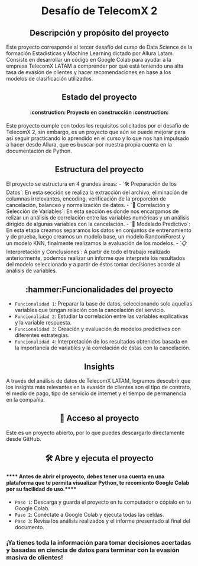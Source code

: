 <h1 align="center"> Desafío de TelecomX 2</h1>

<h2 align="center"> Descripción y propósito del proyecto </h2>
Este proyecto corresponde al tercer desafío del curso de Data Science de la formación Estadisticas y Machine Learning dictado por Allura Latam. Consiste en desarrollar un código en Google Colab para ayudar a la empresa TelecomX LATAM a comprender por qué está teniendo una alta tasa de evasión de clientes y hacer recomendaciones en base a los modelos de clasificación utilizados.


<h2 align="center"> Estado del proyecto </h2>
<h4 align="center">
:construction: Proyecto en construcción :construction:
</h4>
Este proyecto cumple con todos los requisitos solicitados por el desafío de TelecomX 2, sin embargo, es un proyecto que aún se puede mejorar para así seguir practicando lo aprendido en el curso y lo que nos han impulsado a hacer desde Allura, que es buscar por nuestra propia cuenta en la documentación de Python.

<h2 align="center"> Estructura del proyecto </h2>
El proyecto se estructura en 4 grandes áreas:
- `🛠️ Preparación de los Datos`: En esta sección se realiza la extracción del archivo, eliminación de columnas irrelevantes, encoding, verificación de la proporción de cancelación, balanceo y normalización de datos.
- `🎯 Correlación y Selección de Variables`: En esta sección es donde nos encargamos de relizar un análisis de correlación entre las variables numéricas y un análisis dirigido de algunas variables con la cancelación.
- `🤖 Modelado Predictivo`: En esta etapa creamos separamos los datos en conjuntos de entrenamiento y de prueba, luego creamos un modelo base, un modelo RandomForest y un modelo KNN, finalmente realizamos la evaluación de los modelos.
- `📋 Interpretación y Conclusiones`: A partir de todo el trabajo realizado anteriormente, podemos realizar un informe que interprete los resultados del modelo seleccionado y a partir de éstos tomar decisiones acorde al análisis de variables.

<h2 align="center"> :hammer:Funcionalidades del proyecto </h2>

- `Funcionalidad 1`: Preparar la base de datos, seleccionando solo aquellas variables que tengan relación con la cancelación del servicio.
- `Funcionalidad 2`: Estudiar la correlación entre las variables explicativas y la variable respuesta.
- `Funcionalidad 3`: Creación y evaluación de modelos predictivos con diferentes estrategias.
- `Funcionalidad 4`: Interpretación de los resultados obtenidos basada en la importancia de variables y la correlación de éstas con la cancelación.

<h2 align="center"> Insights </h2>
A través del análisis de datos de TelecomX LATAM, logramos descubrir que los insights más relevantes en la evasión de clientes son el tipo de contrato, el medio de pago, tipo de servicio de internet y el tiempo de permanencia en la compañía.

<h2 align="center"> 📁 Acceso al proyecto </h2>
Este es un proyecto abierto, por lo que puedes descargarlo directamente desde GitHub.

<h2 align="center"> 🛠️ Abre y ejecuta el proyecto </h2>
<h4> **** Antes de abrir el proyecto, debes tener una cuenta en una plataforma que te permita visualizar Python, te recomiento Google Colab por su facilidad de uso.**** </h4>

- `Paso 1`: Descarga y guarda el proyecto en tu computador o cópialo en tu Google Colab.
- `Paso 2`: Conéctate a Google Colab y ejecuta todas las celdas.
- `Paso 3`: Revisa los análisis realizados y el informe presentado al final del documento.
 <h3>¡Ya tienes toda la información para tomar decisiones acertadas y basadas en ciencia de datos para terminar con la evasión masiva de clientes! </h3>
